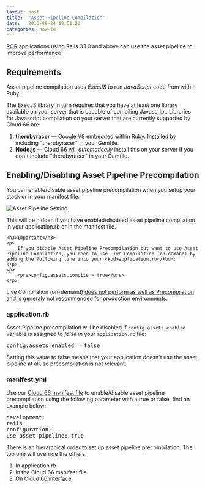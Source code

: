 ```yaml
---
layout: post
title:  "Asset Pipeline Compilation"
date:   2013-09-24 10:51:22
categories: how-to
---
```


<p class="lead">
    <abbr title="Ruby on Rails">ROR</abbr> applications using Rails 3.1.0 and above can use the asset pipeline to improve performance
</p>

## Requirements

Asset pipeline compilation uses *ExecJS* to run *JavaScript* code from within Ruby.

The ExecJS library in turn requires that you have at least one library available on your server that is capable of compiling Javascript.
Libraries for Javascript compilation on your server that are currently supported by Cloud 66 are:

1. **therubyracer** &mdash;  Google V8 embedded within Ruby. Installed by including "therubyracer" in your Gemfile.
2. **Node.js** &mdash; Cloud 66 will *automatically* install this on your server if you don't include "therubyracer" in your Gemfile.


## Enabling/Disabling Asset Pipeline Precompilation

You can enable/disable asset pipeline precompilation when you setup your stack or in your manifest file.

![Asset Pipeline Setting](http://cdn.cloud66.com.s3.amazonaws.com/images/help/asset_pipeline.png)

This will be hidden if you have enabled/disabled asset pipeline compilation in your application.rb or in the manifest file.

<div class="notice notice-error">

    <h3>Important</h3>
    <p>
        If you disable Asset Pipeline Precompilation but want to use Asset Pipeline Compilation, you need to use Live Compilation (on demand) by adding the following line into your <kbd>application.rb</kbd>:
    </p>
    <p>
        <pre>config.assets.compile = true</pre>
    </p>
</div>

<p>Live Compilation (on-demand) <a href="http://guides.rubyonrails.org/asset_pipeline.html#live-compilation">does not perform as well as Precompilation</a> and is generaly not recommended for production environments.
</p>


### application.rb

Asset Pipeline precompilation will be disabled if <code>config.assets.enabled</code> variable is assigned to *false* in your <code>application.rb</code> file:

<pre class="terminal">
config.assets.enabled = false
</pre>

<p>
    <span class="highlighted">Setting this value to false means that your application doesn't use the asset pipeline at all, so precompilation is not relevant</span>.
</p>

### manifest.yml

Use our [Cloud 66 manifest file](/stack-features/manifest-files.html) to enable/disable asset pipeline precompilation using the following parameter with a true or false, find <td>an example</td> below:

<pre class="terminal">
development:
rails:
configuration:
use_asset_pipeline: true
</pre>

There is an hierarchical order to set up asset pipeline precompilation. The top one will override the others.

<ol>
    <li>In application.rb</li>
    <li>In the Cloud 66 manifest file</li>
    <li>On Cloud 66 interface</li>
</ol>